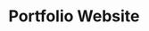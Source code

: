---
github_link: 'https://github.com/ADSmith-0/personal-website'
live_link: '#'
title: 'Portfolio Website'
cover_image: '/images/projects/image2.jpg'
tags: ['Next.js']
status: 'Completed'
live: 'Yes'
description: 'The portfolio website that you are currently on'
order: 6
featured: false
---